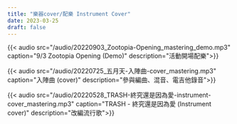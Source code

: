 ```yaml
---
title: "樂器cover/配樂 Instrument Cover"
date: 2023-03-25
draft: false
---
```



{{< audio src="/audio/20220903_Zootopia-Opening_mastering_demo.mp3" caption="9/3 Zootopia Opening (Demo)" 
description="活動開場配樂">}}

{{< audio src="/audio/20220725_五月天-入陣曲-cover_mastering.mp3" caption="入陣曲 (cover)" description="參與編曲、混音、電吉他錄音">}}

{{< audio src="/audio/20220528_TRASH-終究還是因為愛-instrument-cover_mastering.mp3" 
caption="TRASH - 終究還是因為愛 (Instrument cover)" description="改編流行歌">}}